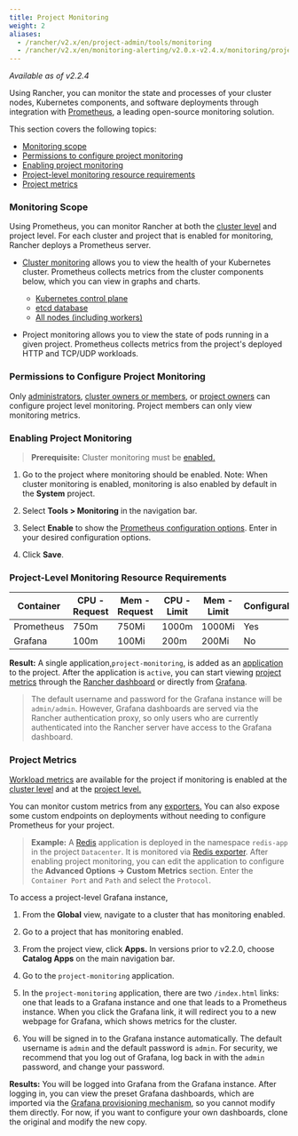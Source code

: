```yaml
---
title: Project Monitoring
weight: 2
aliases:
  - /rancher/v2.x/en/project-admin/tools/monitoring
  - /rancher/v2.x/en/monitoring-alerting/v2.0.x-v2.4.x/monitoring/project-monitoring
---
```


_Available as of v2.2.4_

Using Rancher, you can monitor the state and processes of your cluster nodes, Kubernetes components, and software deployments through integration with [Prometheus](https://prometheus.io/), a leading open-source monitoring solution.

This section covers the following topics:

- [Monitoring scope](#monitoring-scope)
- [Permissions to configure project monitoring](#permissions-to-configure-project-monitoring)
- [Enabling project monitoring](#enabling-project-monitoring)
- [Project-level monitoring resource requirements](#project-level-monitoring-resource-requirements)
- [Project metrics](#project-metrics)

### Monitoring Scope

Using Prometheus, you can monitor Rancher at both the [cluster level]({{<baseurl>}}/rancher/v2.x/en/monitoring-alerting/legacy/monitoring/cluster-monitoring/) and project level. For each cluster and project that is enabled for monitoring, Rancher deploys a Prometheus server.

- [Cluster monitoring]({{<baseurl>}}/rancher/v2.x/en/monitoring-alerting/legacy/monitoring/cluster-monitoring/) allows you to view the health of your Kubernetes cluster. Prometheus collects metrics from the cluster components below, which you can view in graphs and charts.

  - [Kubernetes control plane]({{<baseurl>}}/rancher/v2.x/en/monitoring-alerting/legacy/monitoring/cluster-monitoring/cluster-metrics/#kubernetes-components-metrics)
  - [etcd database]({{<baseurl>}}/rancher/v2.x/en/monitoring-alerting/legacy/monitoring/cluster-monitoring/cluster-metrics/#etcd-metrics)
  - [All nodes (including workers)]({{<baseurl>}}/rancher/v2.x/en/monitoring-alerting/legacy/monitoring/cluster-monitoring/cluster-metrics/#cluster-metrics)

- Project monitoring allows you to view the state of pods running in a given project. Prometheus collects metrics from the project's deployed HTTP and TCP/UDP workloads.

### Permissions to Configure Project Monitoring

Only [administrators]({{<baseurl>}}/rancher/v2.x/en/admin-settings/rbac/global-permissions/), [cluster owners or members]({{<baseurl>}}/rancher/v2.x/en/admin-settings/rbac/cluster-project-roles/#cluster-roles), or [project owners]({{<baseurl>}}/rancher/v2.x/en/admin-settings/rbac/cluster-project-roles/#project-roles) can configure project level monitoring. Project members can only view monitoring metrics.

### Enabling Project Monitoring

> **Prerequisite:** Cluster monitoring must be [enabled.]({{<baseurl>}}/rancher/v2.x/en/monitoring-alerting/legacy/monitoring/cluster-monitoring/)

1. Go to the project where monitoring should be enabled. Note: When cluster monitoring is enabled, monitoring is also enabled by default in the **System** project.

1. Select **Tools > Monitoring** in the navigation bar.

1. Select **Enable** to show the [Prometheus configuration options]({{<baseurl>}}/rancher/v2.x/en/monitoring-alerting/legacy/monitoring/cluster-monitoring/prometheus/). Enter in your desired configuration options.

1. Click **Save**.

### Project-Level Monitoring Resource Requirements

| Container  | CPU - Request | Mem - Request | CPU - Limit | Mem - Limit | Configurable |
| ---------- | ------------- | ------------- | ----------- | ----------- | ------------ |
| Prometheus | 750m          | 750Mi         | 1000m       | 1000Mi      | Yes          |
| Grafana    | 100m          | 100Mi         | 200m        | 200Mi       | No           |

**Result:** A single application,`project-monitoring`, is added as an [application]({{<baseurl>}}/rancher/v2.x/en/catalog/apps/) to the project. After the application is `active`, you can start viewing [project metrics](#project-metrics) through the [Rancher dashboard]({{<baseurl>}}/rancher/v2.x/en/monitoring-alerting/legacy/monitoring/cluster-monitoring/#rancher-dashboard) or directly from [Grafana]({{<baseurl>}}/rancher/v2.x/en/monitoring-alerting/legacy/monitoring/cluster-monitoring/#grafana).

> The default username and password for the Grafana instance will be `admin/admin`. However, Grafana dashboards are served via the Rancher authentication proxy, so only users who are currently authenticated into the Rancher server have access to the Grafana dashboard.

### Project Metrics

[Workload metrics]({{<baseurl>}}/rancher/v2.x/en/monitoring-alerting/legacy/monitoring/cluster-monitoring/cluster-metrics/#workload-metrics) are available for the project if monitoring is enabled at the [cluster level]({{<baseurl>}}/rancher/v2.x/en/monitoring-alerting/legacy/monitoring/cluster-monitoring/) and at the [project level.](#enabling-project-monitoring)

You can monitor custom metrics from any [exporters.](https://prometheus.io/docs/instrumenting/exporters/) You can also expose some custom endpoints on deployments without needing to configure Prometheus for your project.

> **Example:**
> A [Redis](https://redis.io/) application is deployed in the namespace `redis-app` in the project `Datacenter`. It is monitored via [Redis exporter](https://github.com/oliver006/redis_exporter). After enabling project monitoring, you can edit the application to configure the <b>Advanced Options -> Custom Metrics</b> section. Enter the `Container Port` and `Path` and select the `Protocol`.

To access a project-level Grafana instance,

1. From the **Global** view, navigate to a cluster that has monitoring enabled.

1. Go to a project that has monitoring enabled.

1. From the project view, click **Apps.** In versions prior to v2.2.0, choose **Catalog Apps** on the main navigation bar.

1. Go to the `project-monitoring` application.

1. In the `project-monitoring` application, there are two `/index.html` links: one that leads to a Grafana instance and one that leads to a Prometheus instance. When you click the Grafana link, it will redirect you to a new webpage for Grafana, which shows metrics for the cluster.

1. You will be signed in to the Grafana instance automatically. The default username is `admin` and the default password is `admin`. For security, we recommend that you log out of Grafana, log back in with the `admin` password, and change your password.

**Results:** You will be logged into Grafana from the Grafana instance. After logging in, you can view the preset Grafana dashboards, which are imported via the [Grafana provisioning mechanism](http://docs.grafana.org/administration/provisioning/#dashboards), so you cannot modify them directly. For now, if you want to configure your own dashboards, clone the original and modify the new copy.
